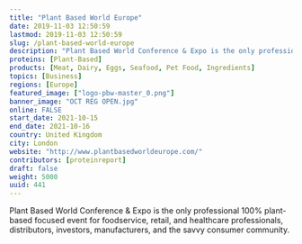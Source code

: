 ```yaml
---
title: "Plant Based World Europe"
date: 2019-11-03 12:50:59
lastmod: 2019-11-03 12:50:59
slug: /plant-based-world-europe
description: "Plant Based World Conference & Expo is the only professional 100% plant-based focused event for foodservice, retail, and healthcare professionals, distributors, investors, manufacturers, and the savvy consumer community."
proteins: [Plant-Based]
products: [Meat, Dairy, Eggs, Seafood, Pet Food, Ingredients]
topics: [Business]
regions: [Europe]
featured_image: ["logo-pbw-master_0.png"]
banner_image: "OCT REG OPEN.jpg"
online: FALSE
start_date: 2021-10-15
end_date: 2021-10-16
country: United Kingdom
city: London
website: "http://www.plantbasedworldeurope.com/"
contributors: [proteinreport]
draft: false
weight: 5000
uuid: 441
---
```

<p>Plant Based World Conference & Expo is the only professional 100% plant-based focused event for foodservice, retail, and healthcare professionals, distributors, investors, manufacturers, and the savvy consumer community.</p>
